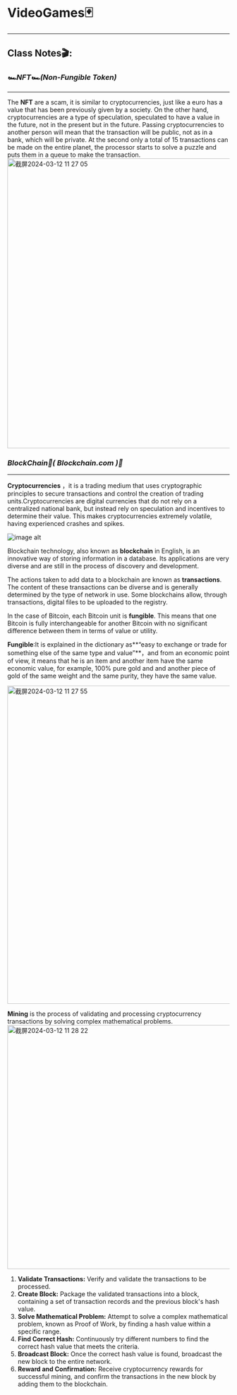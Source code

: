 # VideoGames🃏

---



## Class Notes🎬:





### *🏎️NFT🏎️(Non-Fungible Token)*
___

The **NFT** are a scam, it is similar to cryptocurrencies, just like a euro has a value that has been previously given by a society. On the other hand, cryptocurrencies are a type of speculation, speculated to have a value in the future, not in the present but in the future. Passing cryptocurrencies to another person will mean that the transaction will be public, not as in a bank, which will be private. At the second only a total of 15 transactions can be made on the entire planet, the processor starts to solve a puzzle and puts them in a queue to make the transaction.
<img width="657" alt="截屏2024-03-12 11 27 05" src="https://github.com/ahong2006/VideoGames/assets/124577520/966e03cc-5700-4946-a497-0cc76858e48f">





### *BlockChain🚝( Blockchain.com )🚝*
___
**Cryptocurrencies** ，it is a trading medium that uses cryptographic principles to secure transactions and control the creation of trading units.Cryptocurrencies are digital currencies that do not rely on a centralized national bank, but instead rely on speculation and incentives to determine their value. This makes cryptocurrencies extremely volatile, having experienced crashes and spikes.

![image alt](https://chinese.aljazeera.net/wp-content/uploads/2021/09/GettyImages-1248674199.jpg?resize=1200%2C675)


Blockchain technology, also known as **blockchain** in English, is an innovative way of storing information in a database. Its applications are very diverse and are still in the process of discovery and development. 

The actions taken to add data to a blockchain are known as **transactions**. The content of these transactions can be diverse and is generally determined by the type of network in use. Some blockchains allow, through transactions, digital files to be uploaded to the registry.


In the case of Bitcoin, each Bitcoin unit is **fungible**. This means that one Bitcoin is fully interchangeable for another Bitcoin with no significant difference between them in terms of value or utility.

**Fungible**:It is explained in the dictionary as**“easy to exchange or trade for something else of the same type and value”**，and from an economic point of view, it means that he is an item and another item have the same economic value, for example, 100% pure gold and and another piece of gold of the same weight and the same purity, they have the same value.

<img width="721" alt="截屏2024-03-12 11 27 55" src="https://github.com/ahong2006/VideoGames/assets/124577520/58d1f93c-4215-492c-8699-e69f5339489d">



**Mining** is the process of validating and processing cryptocurrency transactions by solving complex mathematical problems.
<img width="553" alt="截屏2024-03-12 11 28 22" src="https://github.com/ahong2006/VideoGames/assets/124577520/fe03326e-96c5-43b1-a7c8-4df289e3062d">



1. **Validate Transactions:** Verify and validate the transactions to be processed.
1. **Create Block:** Package the validated transactions into a block, containing a set of transaction records and the previous block's hash value.
1. **Solve Mathematical Problem:** Attempt to solve a complex mathematical problem, known as Proof of Work, by finding a hash value within a specific range.
1. **Find Correct Hash:** Continuously try different numbers to find the correct hash value that meets the criteria.
1. **Broadcast Block:** Once the correct hash value is found, broadcast the new block to the entire network.
1. **Reward and Confirmation:** Receive cryptocurrency rewards for successful mining, and confirm the transactions in the new block by adding them to the blockchain.
